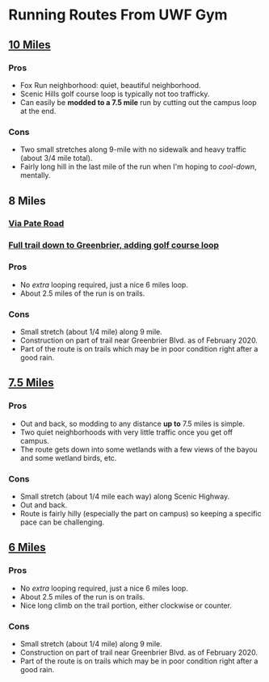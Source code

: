 # Running Routes From UWF Gym

## [10 Miles](https://www.google.com/maps/dir/Health+Leisure+and+Sport+Facility+Bldg+72/30.5440543,-87.2211915/@30.5419364,-87.240279,13.97z/data=!4m59!4m58!1m55!1m1!1s0x8890eb2aa9aaaaab:0x21aaa4eec0401acd!2m2!1d-87.221552!2d30.5446317!3m4!1m2!1d-87.2213833!2d30.5322527!3s0x8890eacd59f9937d:0xcb080576e53be335!3m4!1m2!1d-87.2273724!2d30.5434633!3s0x88909529930b9a6f:0xea4af62520fb377e!3m4!1m2!1d-87.2318779!2d30.5496339!3s0x889094d75f3bfcaf:0x23ee282147fd20ba!3m4!1m2!1d-87.233554!2d30.549465!3s0x889094d9efaf510b:0x2a0d712062d59319!3m4!1m2!1d-87.2437762!2d30.5454291!3s0x889094e031afc457:0x913fb44136b041c8!3m4!1m2!1d-87.239554!2d30.5363233!3s0x8890952253f454cd:0xf5ca56a05d4b9b24!3m4!1m2!1d-87.2267061!2d30.5351068!3s0x8890952de15ed2f7:0x73c37c2ac1ce7724!3m4!1m2!1d-87.2153061!2d30.5420763!3s0x8890ead651e6d25d:0x8918d4880e51d6f6!3m4!1m2!1d-87.2136778!2d30.5490873!3s0x8890eb28c2c251a9:0x8f01862c97c0fdc5!3m4!1m2!1d-87.2158944!2d30.5463581!3s0x8890eb29a34e040f:0x92e2d97ec8b54f29!1m0!3e1)

### Pros
- Fox Run neighborhood: quiet, beautiful neighborhood.
- Scenic Hills golf course loop is typically not too trafficky.
- Can easily be **modded to a 7.5 mile** run by cutting out the campus loop at the end.

### Cons
- Two small stretches along 9-mile with no sidewalk and heavy traffic (about 3/4 mile total).
- Fairly long hill in the last mile of the run when I'm hoping to _cool-down_, mentally.


## 8 Miles
### [Via Pate Road](https://www.google.com/maps/dir/Health+Leisure+and+Sport+Facility+Bldg+72,+11000+University+Pkwy,+Pensacola,+FL+32514/30.5440237,-87.2213795/@30.5452117,-87.2397034,14.69z/data=!4m59!4m58!1m55!1m1!1s0x8890eb2aa9aaaaab:0x21aaa4eec0401acd!2m2!1d-87.221552!2d30.5446317!3m4!1m2!1d-87.2239209!2d30.5448964!3s0x889094d564bb8c1d:0xe6b141ce92b1ee1c!3m4!1m2!1d-87.2231026!2d30.5513331!3s0x889094d342c3d05f:0x4dff1d17b279a4d1!3m4!1m2!1d-87.2287554!2d30.5577958!3s0x889094cc2bb13a8d:0xae8c99abfb4ed6cd!3m4!1m2!1d-87.2359635!2d30.5554002!3s0x889094dcf201624d:0xc0358760a5c5c839!3m4!1m2!1d-87.2511134!2d30.5475512!3s0x889094e2e10b224b:0xbfcb798674a0f305!3m4!1m2!1d-87.244583!2d30.546309!3s0x889094e1b3a9c567:0x2a7994f4bb51c9bc!3m4!1m2!1d-87.2398066!2d30.535101!3s0x8890952253f454cd:0xf5ca56a05d4b9b24!3m4!1m2!1d-87.2398646!2d30.5330556!3s0x8890953d2c286917:0x1fefa6442a4e8682!3m4!1m2!1d-87.226429!2d30.5397934!3s0x8890952bf9b0b8ff:0xd2eed164ac7a2fc4!3m4!1m2!1d-87.2192378!2d30.5411286!3s0x8890ead45729d377:0xae502c614ae66cc5!1m0!3e1)


### [Full trail down to Greenbrier, adding golf course loop](https://www.google.com/maps/dir/Health+Leisure+and+Sport+Facility+Bldg+72/30.5440237,-87.2213795/@30.5463698,-87.233673,14.5z/data=!4m54!4m53!1m50!1m1!1s0x8890eb2aa9aaaaab:0x21aaa4eec0401acd!2m2!1d-87.221552!2d30.5446317!3m4!1m2!1d-87.2239209!2d30.5448964!3s0x889094d564bb8c1d:0xe6b141ce92b1ee1c!3m4!1m2!1d-87.2231026!2d30.5513331!3s0x889094d342c3d05f:0x4dff1d17b279a4d1!3m4!1m2!1d-87.2287554!2d30.5577958!3s0x889094cc2bb13a8d:0xae8c99abfb4ed6cd!3m4!1m2!1d-87.2368513!2d30.5470676!3s0x889094d92942949f:0x3f6a9cbad531cdbc!3m4!1m2!1d-87.244583!2d30.546309!3s0x889094e1b3a9c567:0x2a7994f4bb51c9bc!3m4!1m2!1d-87.237041!2d30.5424959!3s0x88909520d045117d:0xf95671391982679b!3m4!1m2!1d-87.2279676!2d30.5403553!3s0x88909529930b9a6f:0xea4af62520fb377f!3m4!1m2!1d-87.226429!2d30.5397934!3s0x8890952bf9b0b8ff:0xd2eed164ac7a2fc4!3m4!1m2!1d-87.2192378!2d30.5411286!3s0x8890ead45729d377:0xae502c614ae66cc5!1m0!3e1)

### Pros
- No _extra_ looping required, just a nice 6 miles loop.
- About 2.5 miles of the run is on trails.

### Cons
- Small stretch (about 1/4 mile) along 9 mile.
- Construction on part of trail near Greenbrier Blvd. as of February 2020.
- Part of the route is on trails which may be in poor condition right after a good rain.


## [7.5 Miles](https://www.google.com/maps/dir/30.5440237,-87.2213795/30.5444328,-87.220172/@30.5397202,-87.2092119,14.73z/data=!4m24!4m23!1m20!3m4!1m2!1d-87.2052972!2d30.5432079!3s0x8890eadf7601931d:0xfe8b8184cb3ae730!3m4!1m2!1d-87.1967928!2d30.5355011!3s0x8890eae42d1e56d9:0xe1edd80e099ea09d!3m4!1m2!1d-87.1886258!2d30.546817!3s0x8890eb03b4ff10e5:0x8262c1f774d237a5!3m4!1m2!1d-87.1961579!2d30.5358506!3s0x8890eae446c9a4a5:0x7122dcacd7ee10cc!1m0!3e2)

### Pros
- Out and back, so modding to any distance **up to** 7.5 miles is simple.
- Two quiet neighborhoods with very little traffic once you get off campus.
- The route gets down into some wetlands with a few views of the bayou and some wetland birds, etc.

### Cons
- Small stretch (about 1/4 mile each way) along Scenic Highway.
- Out and back.
- Route is fairly hilly (especially the part on campus) so keeping a specific pace can be challenging.


## [6 Miles](https://www.google.com/maps/dir/30.5440237,-87.2213795/30.5444328,-87.220172/@30.5469069,-87.2395372,14.58z/data=!4m34!4m33!1m30!3m4!1m2!1d-87.2265283!2d30.5394787!3s0x8890952bf9b0b8ff:0xd2eed164ac7a2fc5!3m4!1m2!1d-87.2325763!2d30.5370281!3s0x88909525e5824cf7:0x46f8bff6caf22909!3m4!1m2!1d-87.236646!2d30.5481264!3s0x889094d92942949f:0x3f6a9cbad531cdbd!3m4!1m2!1d-87.2342433!2d30.5510017!3s0x889094d97e5997d5:0xe3b7d265cddae4a5!3m4!1m2!1d-87.2258042!2d30.5592971!3s0x889094cc2bb13a8d:0xae8c99abfb4ed6cc!3m4!1m2!1d-87.2226421!2d30.5485609!3s0x889094d4b679ed07:0xe08693ffe5e9c13c!1m0!3e1)

### Pros
- No _extra_ looping required, just a nice 6 miles loop.
- About 2.5 miles of the run is on trails.
- Nice long climb on the trail portion, either clockwise or counter.

### Cons
- Small stretch (about 1/4 mile) along 9 mile.
- Construction on part of trail near Greenbrier Blvd. as of February 2020.
- Part of the route is on trails which may be in poor condition right after a good rain.
